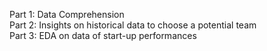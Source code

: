 Part 1: Data Comprehension<br>
Part 2: Insights on historical data to choose a potential team<br>
Part 3: EDA on data of start-up performances<br>
